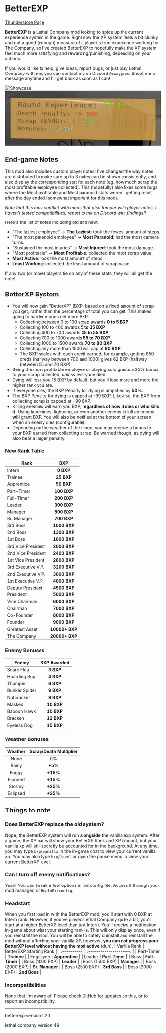 # BetterEXP

[Thunderstore Page](https://thunderstore.io/c/lethal-company/p/Swaggies/BetterEXP/)

**BetterEXP** is a Lethal Company mod looking to spice up the current experience system in the game. Right now the XP system feels a bit clunky and not a good (enough) measure of a player's true experience working for The Company, so I've created BetterEXP to hopefully make the XP system feel much more satisfying and rewarding/punishing, depending on your actions.

If you would like to help, give ideas, report bugs, or just play Lethal Company with me, you can contact me on Discord `@swaggies`. Shoot me a message anytime and I'll get back as soon as I can!

![Showcase](https://github.com/Swaggies/BetterEXP/blob/main/bxpgif.gif?raw=true)
![Round Summary](https://github.com/Swaggies/BetterEXP/blob/main/bxpimg.png?raw=true)

## End-game Notes
This mod also includes custom player notes! I've changed the way notes are distributed to make sure up to 3 notes can be shown consistently, and also display the corresponding stat for each note (eg. how much scrap the most profitable employee collected). This (hopefully) also fixes some bugs where the Most profitable and Most paranoid stats weren't getting reset after the day ended (somewhat important for this mod).

*Note that this may conflict with mods that also tamper with player notes, I haven't tested compatibilities, report to me on Discord with findings!!*

Here's the list of notes including old and new:
- "The laziest employee" -> **The Laziest**: took the fewest amount of steps.
- "The most paranoid employee" -> **Most Paranoid**: had the most camera turns.
- "Sustained the most injuries" -> **Most Injured**: took the most damage.
- "Most profitable" -> **Most Profitable**: collected the most scrap value.
- **Most Active**: took the most amount of steps.
- **Least Working**: collected the least amount of scrap value.

If any two (or more) players tie on any of these stats, they will all get the note!

## BetterXP System
- You will now gain "BetterXP" (BXP) based on a fixed amount of scrap you get, rather than the percentage of total you can get. This makes going to harder moons net more BXP.
    - Collecting between 0 to 100 scrap awards **0 to 5 BXP**
    - Collecting 100 to 400 awards **5 to 35 BXP**
    - Collecting 400 to 700 awards **35 to 55 BXP**
    - Collecting 700 to 1000 awards **55 to 70 BXP**
    - Collecting 1000 to 1500 awards **70 to 80 BXP**
    - Collecting any more than 1500 will cap at **80 BXP**
    - The BXP scales with each credit earned; for example, getting 850 creds (halfway between 700 and 1000) gives 62 BXP (halfway between 55 and 70 BXP).
- Being the most profitable employee or playing solo grants a 25% bonus to your scrap collected, *unless* everyone died.
- Dying will lose you 15 BXP by default, but you'll lose more and more the higher rank you are.
- If everyone dies, the BXP Penalty for dying is amplified by **50%**.
- The BXP Penalty for dying is capped at -99 BXP. Likewise, the BXP from collecting scrap is capped at +99 BXP.
- Killing enemies will earn you BXP, **regardless of how it dies or who kills it**. Using landmines, lightning, or even another enemy to kill an enemy **will** grant BXP. You will also be notified at the bottom of your screen when an enemy dies (configurable).
- Depending on the weather of the moon, you may receive a bonus to your BXP earned from collecting scrap. Be warned though, as dying will also bear a larger penalty.

### New Rank Table
| Rank | BXP |
| ---- | :-: |
| Intern | **0 BXP** |
| Trainee | **25 BXP** |
| Apprentice | **50 BXP** |
| Part-Timer | **100 BXP** |
| Full-Timer | **200 BXP** |
| Leader | **300 BXP** |
| Manager | **500 BXP** |
| Sr. Manager | **700 BXP** |
| 3rd Boss | **1000 BXP** |
| 2nd Boss | **1300 BXP** |
| 1st Boss | **1600 BXP** |
| 3rd Vice President | **2000 BXP** |
| 2nd Vice President | **2400 BXP** |
| 1st Vice President | **2800 BXP** |
| 3rd Executive V.P. | **3200 BXP** |
| 2nd Executive V.P. | **3600 BXP** |
| 1st Executive V.P. | **4000 BXP** |
| Deputy President | **4500 BXP** |
| President | **5000 BXP** |
| Vice Chairman | **6000 BXP** |
| Chairman | **7000 BXP** |
| Co-Founder | **8000 BXP** |
| Founder | **9000 BXP** |
| Greatest Asset | **10000+ BXP** |
| The Company | **20000+ BXP** |

### Enemy Bonuses
| Enemy | BXP Awarded |
| ----- | :---------: |
| Snare Flea | **3 BXP** |
| Hoarding Bug | **4 BXP** |
| Thumper | **6 BXP** |
| Bunker Spider | **9 BXP** |
| Nutcracker | **9 BXP** |
| Masked | **10 BXP** |
| Baboon Hawk | **10 BXP** |
| Bracken | **12 BXP** |
| Eyeless Dog | **15 BXP** |

### Weather Bonuses
| Weather | Scrap/Death Multiplier |
| :-----: | :--------------------: |
| None | 0% |
| Rainy | **+5%** |
| Foggy | **+15%** |
| Flooded | **+15%** |
| Stormy | **+25%** |
| Eclipsed | **+25%** |


## Things to note
### Does BetterEXP replace the old system?
Nope, the BetterEXP system will run **alongside** the vanilla exp system. After a game, the XP bar will show your BetterXP Rank and XP amount, but your vanilla xp will still secretly be accounted for in the background. At any time, you may type `bxp/vanilla` in the in-game chat to view your current vanilla xp. You may also type `bxp/level` or open the pause menu to view your current BetterXP level.

### Can I turn off enemy notifications?
Yeah! You can tweak a few options in the config file. Access it through your mod manager, or `BepInEx/config`.

### Headstart
When you first load in with the BetterEXP mod, you'll start with 0 BXP at Intern rank. However, if you've played Lethal Company quite a bit, you'll start at a higher BetterXP level than just Intern. You'll receive a notification in-game about what your starting rank is. This will only display once, even if you reinstall the mod. You will be able to safely uninstall and reinstall the mod without affecting your vanilla XP, however, **you can not progress your BetterXP level without having the mod active** (duh).
| Vanilla Rank | BetterEXP Starting Rank |
| :----------: | :---------------------: |
| Part-Timer | **Trainee** |
| Employee | **Apprentice** |
| Leader | **Part-Timer** |
| Boss | **Full-Timer** |
| Boss (1000 EXP) | **Leader** |
| Boss (1500 EXP) | **Manager** |
| Boss (2000 EXP) | **Sr. Manager** |
| Boss (2500 EXP) | **3rd Boss** |
| Boss (3000 EXP) | **2nd Boss** |

### Incompatibilities
None that I'm aware of. Please check GitHub for updates on this, or to report an incompatibility.

---

betterexp version 1.2.1

lethal company version 49
